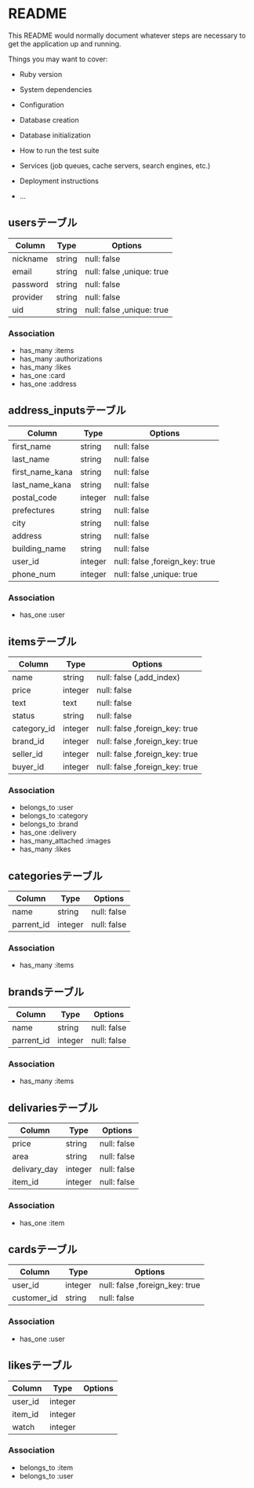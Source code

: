 # README

This README would normally document whatever steps are necessary to get the
application up and running.

Things you may want to cover:

* Ruby version

* System dependencies

* Configuration

* Database creation

* Database initialization

* How to run the test suite

* Services (job queues, cache servers, search engines, etc.)

* Deployment instructions



* ...




## usersテーブル

|Column           |Type    |Options                         |
|-----------------|--------|--------------------------------|
|nickname         |string  |null: false                     |
|email            |string  |null: false ,unique: true       |
|password         |string  |null: false                     |
|provider         |string  |null: false                     |
|uid              |string  |null: false ,unique: true       |

### Association
- has_many :items
- has_many :authorizations
- has_many :likes
- has_one :card
- has_one :address




## address_inputsテーブル

|Column           |Type    |Options                         |
|-----------------|--------|--------------------------------|
|first_name       |string  |null: false                     |
|last_name        |string  |null: false                     |
|first_name_kana  |string  |null: false                     |
|last_name_kana   |string  |null: false                     |
|postal_code      |integer |null: false                     |
|prefectures      |string  |null: false                     |
|city             |string  |null: false                     |
|address          |string  |null: false                     |
|building_name    |string  |null: false                     |
|user_id          |integer |null: false ,foreign_key: true  |
|phone_num        |integer |null: false ,unique: true       |

### Association
- has_one :user



## itemsテーブル

|Column           |Type    |Options                         |
|-----------------|--------|--------------------------------|
|name             |string  |null: false (,add_index)        |
|price            |integer |null: false                     |
|text             |text    |null: false                     |
|status           |string  |null: false                     |
|category_id      |integer |null: false ,foreign_key: true  |
|brand_id         |integer |null: false ,foreign_key: true  |
|seller_id        |integer |null: false ,foreign_key: true  |
|buyer_id         |integer |null: false ,foreign_key: true  |

### Association
- belongs_to :user
- belongs_to :category
- belongs_to :brand
- has_one :delivery
- has_many_attached :images
- has_many :likes



## categoriesテーブル

|Column           |Type    |Options                         |
|-----------------|--------|--------------------------------|
|name             |string  |null: false                     |
|parrent_id       |integer |null: false                     |

### Association
- has_many :items



## brandsテーブル

|Column           |Type    |Options                         |
|-----------------|--------|--------------------------------|
|name             |string  |null: false                     |
|parrent_id       |integer |null: false                     |

### Association
- has_many :items



## delivariesテーブル

|Column           |Type    |Options                         |
|-----------------|--------|--------------------------------|
|price            |string  |null: false                     |
|area             |string  |null: false                     |
|delivary_day     |integer |null: false                     |
|item_id          |integer |null: false                     |

### Association
- has_one :item



## cardsテーブル

|Column           |Type    |Options                         |
|-----------------|--------|--------------------------------|
|user_id          |integer |null: false ,foreign_key: true  |
|customer_id      |string  |null: false                     |

### Association
- has_one :user

## likesテーブル

|Column           |Type    |Options                         |
|-----------------|--------|--------------------------------|
|user_id          |integer |                                |
|item_id          |integer |                                |
|watch            |integer |                                |

### Association
- belongs_to :item
- belongs_to :user